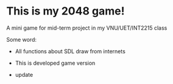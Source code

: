 # This is my 2048 game!

A mini game for mid-term project in my VNU/UET/INT2215 class

Some word:

- All functions about SDL draw from internets
- This is developed game version

- update
